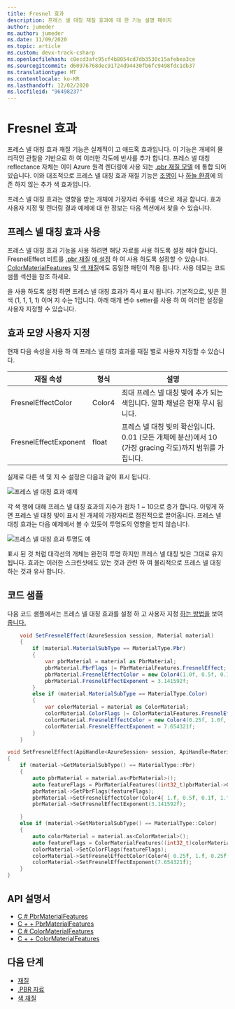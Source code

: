```yaml
---
title: Fresnel 효과
description: 프레스 넬 대칭 재질 효과에 대 한 기능 설명 페이지
author: jumeder
ms.author: jumeder
ms.date: 11/09/2020
ms.topic: article
ms.custom: devx-track-csharp
ms.openlocfilehash: c8ecd3afc95cf4b8054cd7db3530c15afebea3ce
ms.sourcegitcommit: d60976768dec91724d94430fb6fc9498fdc1db37
ms.translationtype: MT
ms.contentlocale: ko-KR
ms.lasthandoff: 12/02/2020
ms.locfileid: "96498237"
---
```

# <a name="fresnel-effect"></a>Fresnel 효과

프레스 넬 대칭 효과 재질 기능은 실제적이 고 애드혹 효과입니다. 이 기능은 개체의 물리적인 관찰을 기반으로 하 여 이러한 각도에 반사를 추가 합니다. 프레스 넬 대칭 reflectance 자체는 이미 Azure 원격 렌더링에 사용 되는 [.pbr 재질 모델](../../overview/features/pbr-materials.md) 에 통합 되어 있습니다. 이와 대조적으로 프레스 넬 대칭 효과 재질 기능은 [조명이](../../overview/features/lights.md) 나 [하늘 환경](../../overview/features/sky.md)에 의존 하지 않는 추가 색 효과입니다.

프레스 넬 대칭 효과는 영향을 받는 개체에 가장자리 주위를 색으로 제공 합니다. 효과 사용자 지정 및 렌더링 결과 예제에 대 한 정보는 다음 섹션에서 찾을 수 있습니다.

## <a name="enabling-the-fresnel-effect"></a>프레스 넬 대칭 효과 사용

프레스 넬 대칭 효과 기능을 사용 하려면 해당 자료를 사용 하도록 설정 해야 합니다. FresnelEffect 비트를 [.pbr 재질](../../overview/features/pbr-materials.md) [에 설정](/dotnet/api/microsoft.azure.remoterendering.pbrmaterialfeatures) 하 여 사용 하도록 설정할 수 있습니다. [ColorMaterialFeatures](/dotnet/api/microsoft.azure.remoterendering) 및 [색 재질](../../overview/features/color-materials.md)에도 동일한 패턴이 적용 됩니다. 사용 데모는 코드 샘플 섹션을 참조 하세요.

을 사용 하도록 설정 하면 프레스 넬 대칭 효과가 즉시 표시 됩니다. 기본적으로, 빛은 흰색 (1, 1, 1, 1) 이며 지 수는 1입니다. 아래 매개 변수 setter를 사용 하 여 이러한 설정을 사용자 지정할 수 있습니다.

## <a name="customizing-the-effect-appearance"></a>효과 모양 사용자 지정

현재 다음 속성을 사용 하 여 프레스 넬 대칭 효과를 재질 별로 사용자 지정할 수 있습니다.

| 재질 속성 | 형식 | 설명 |
|-------------------|------|-------------|
| FresnelEffectColor | Color4 | 최대 프레스 넬 대칭 빛에 추가 되는 색입니다. 알파 채널은 현재 무시 됩니다. |
| FresnelEffectExponent | float | 프레스 넬 대칭 빛의 확산입니다. 0.01 (모든 개체에 분산)에서 10 (가장 gracing 각도)까지 범위를 가집니다. |

실제로 다른 색 및 지 수 설정은 다음과 같이 표시 됩니다.

![프레스 넬 대칭 효과 예제](./media/fresnel-effect-examples.png)

각 색 행에 대해 프레스 넬 대칭 효과의 지수가 점차 1 ~ 10으로 증가 합니다. 이렇게 하면 프레스 넬 대칭 빛이 표시 된 개체의 가장자리로 점진적으로 끌어옵니다. 프레스 넬 대칭 효과는 다음 예제에서 볼 수 있듯이 투명도의 영향을 받지 않습니다.

![프레스 넬 대칭 효과 투명도 예](./media/fresnel-effect-transparent-examples.png)

표시 된 것 처럼 대각선의 개체는 완전히 투명 하지만 프레스 넬 대칭 빛은 그대로 유지 됩니다. 효과는 이러한 스크린샷에도 있는 것과 관련 하 여 물리적으로 프레스 넬 대칭 하는 것과 유사 합니다.

## <a name="code-samples"></a>코드 샘플

다음 코드 샘플에서는 프레스 넬 대칭 효과를 설정 하 고 사용자 지정 [하는 방법을](../../overview/features/pbr-materials.md) 보여 [줍니다.](../../overview/features/color-materials.md)

```cs
    void SetFresnelEffect(AzureSession session, Material material)
    {
        if (material.MaterialSubType == MaterialType.Pbr)
        {
            var pbrMaterial = material as PbrMaterial;
            pbrMaterial.PbrFlags |= PbrMaterialFeatures.FresnelEffect;
            pbrMaterial.FresnelEffectColor = new Color4(1.0f, 0.5f, 0.1f, 1.0f);
            pbrMaterial.FresnelEffectExponent = 3.141592f;
        }
        else if (material.MaterialSubType == MaterialType.Color)
        {
            var colorMaterial = material as ColorMaterial;
            colorMaterial.ColorFlags |= ColorMaterialFeatures.FresnelEffect;
            colorMaterial.FresnelEffectColor = new Color4(0.25f, 1.0f, 0.25f, 1.0f);
            colorMaterial.FresnelEffectExponent = 7.654321f;
        }
    }
```

```cpp
void SetFresnelEffect(ApiHandle<AzureSession> session, ApiHandle<Material> material)
{
    if (material->GetMaterialSubType() == MaterialType::Pbr)
    {
        auto pbrMaterial = material.as<PbrMaterial>();
        auto featureFlags = PbrMaterialFeatures((int32_t)pbrMaterial->GetPbrFlags() | (int32_t)PbrMaterialFeatures::FresnelEffect);
        pbrMaterial->SetPbrFlags(featureFlags);
        pbrMaterial->SetFresnelEffectColor(Color4{ 1.f, 0.5f, 0.1f, 1.f });
        pbrMaterial->SetFresnelEffectExponent(3.141592f);

    }
    else if (material->GetMaterialSubType() == MaterialType::Color)
    {
        auto colorMaterial = material.as<ColorMaterial>();
        auto featureFlags = ColorMaterialFeatures((int32_t)colorMaterial->GetColorFlags() | (int32_t)ColorMaterialFeatures::FresnelEffect);
        colorMaterial->SetColorFlags(featureFlags);
        colorMaterial->SetFresnelEffectColor(Color4{ 0.25f, 1.f, 0.25f, 1.f });
        colorMaterial->SetFresnelEffectExponent(7.654321f);
    }
}
```

## <a name="api-documentation"></a>API 설명서

* [C # PbrMaterialFeatures](/dotnet/api/microsoft.azure.remoterendering.pbrmaterialfeatures)
* [C + + PbrMaterialFeatures](/cpp/api/remote-rendering/pbrmaterialfeatures)
* [C # ColorMaterialFeatures](/dotnet/api/microsoft.azure.remoterendering.colormaterialfeatures)
* [C + + ColorMaterialFeatures](/cpp/api/remote-rendering/colormaterialfeatures)

## <a name="next-steps"></a>다음 단계

* [재질](../../concepts/materials.md)
* [.PBR 자료](../../overview/features/pbr-materials.md)
* [색 재질](../../overview/features/color-materials.md)
